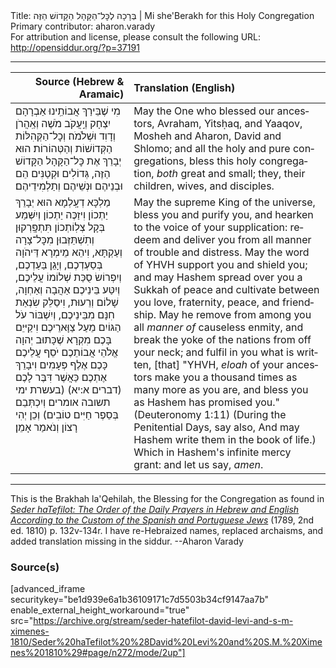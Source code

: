 <html>
<head></head>
<body>
Title: בְּרָכָה לְכׇּל־הַקָּהָל הַקָּדוֹשׁ הַזֶּה | Mi she'Berakh for this Holy Congregation<br />
Primary contributor: aharon.varady<br />
For attribution and license, please consult the following URL: <a href="http://opensiddur.org/?p=37191">http://opensiddur.org/?p=37191</a>
<p />
<hr />

<table style="margin-left: auto;margin-right: auto;" class="draggable">
<thead><tr><th id="x" style="text-align: right;">Source (Hebrew & Aramaic)</th><th style="text-align: left;">Translation (English)</th></tr></thead>
<tbody>
<tr><td style="vertical-align:top;">
<div class="liturgy" lang="he">
מִי שֶׁבֵּירַךְ אֲבוֹתֵֽינוּ 
אַבְרָהָם יִצְחָק וְיַֽעֲקֹב 
מֹשֶׁה וְאַֽהֲרֹן 
וְדָוִד וּשְׁלֹמֹה׃ 
וְכׇל־הַקְּהִלּוֹת הַקְּדוֹשׁוֹת וְהַטְּהוֹרוֹת׃
הוּא יְבָרֵךְ אֶת כׇּל־הַקָּהָל הַקָּדוֹשׁ הַזֶּה, 
גְּדוֹלִים וּקְטַנִּים
הֵם וּבְנֵיהֶם 
וּנְשֵׁיהֶם וְתַלְמִידֵיהֶם׃
</span></div></td>
 
<td style="vertical-align:top;">
<div class="english" lang="en">
May the One who blessed our ancestors, 
Avraham, Yitsḥaq, and Yaaqov,
Mosheh and Aharon,
David and Shlomo;
and all the holy and pure congregations,
bless this holy congregation, 
<em>both</em> great and small; 
they, their children, 
wives, and disciples. 
</div></td></tr>


<tr><td style="vertical-align:top;">
<div class="liturgy" lang="he">
מַלְכָּא דְעָֽלְמָא הוּא יְבָרֵךְ יַתְכוֹן 
וִיזַכֶּה יַתְכוֹן
וְיִשְּׁמַע בְּקָל צְלֽוֹתְכוֹן
תִּתְפָּֽרְקוּן וְתִשְׁתֵּזְּבוּן מִכׇּל־צָרָה וְעַקְתָּא, 
וִיהֵא מֵימְרָא דַּיהֹוָה בְּסַעְדְכֶם,
וְיָגֵן בַּעַדְכֶם, 
וְיִפְרוֹשׂ סֻכַּת שְׁלוֹמוֹ עֲלֵיכֶם, 
וְיִטַּע בֵּינֵיכֶם 
אַהֲבָה וְאַחְוָה, שָׁלוֹם וְרֵעוּת, 
וִיסַלֵּק שִׂנְאַת חִנָּם מִבֵּינֵיכֶם, 
וְיִשְׁבּוֹר עֹל הַגּוֹיִם מֵעַל צַוָּארֵיכֶם
וִיקַיּיֵם בָּכֶם מִקְרָא שֶׁכָּתוּב 
יְהוָה אֱלֹהֵי אֲבוֹתֵכֶם 
יֹסֵף עֲלֵיכֶם כָּכֶם אֶלֶף פְּעָמִים 
וִיבָרֵךְ אֶתְכֶם כַּאֲשֶׁר דִּבֶּר לָכֶם <span class="citation">(דברים א:יא)</span>
(<span class="instruction">בעשרת ימי תשובה אומרים</span> 
וְיִכְתְּבֵם בְּסֵפֶר חַיִּים טוֹבִים) 
וְכֵן יְהִי רָצוֹן 
וְנֹאמַר אָמֵן׃
</span></div></td>
 
<td style="vertical-align:top;">
<div class="english" lang="en">
May the supreme King of the universe, bless you 
and purify you, 
and hearken to the voice of your supplication: 
redeem and deliver you from all manner of trouble and distress.
May the word of YHVH support you 
and shield you;
and may Hashem spread over you a Sukkah of peace
and cultivate between you 
love, fraternity, peace, and friendship.
May he remove from among you all <em>manner of</em> causeless enmity, 
and break the yoke of the nations from off your neck;
and fulfil in you what is written, 
[that] "YHVH, <em>eloah</em> of your ancestors
make you a thousand times as many more as you are, 
and bless you as Hashem has promised you." <span class="citation">(Deuteronomy 1:11)</span> 
(<span class="instruction">During the Penitential Days, say also,</span> 
And may Hashem write them in the book of life.) 
Which in Hashem's infinite mercy grant: 
and let us say, <em>amen</em>. 
</div></td></tr>
</tbody></table>

<hr />

This is the Brakhah la'Qehilah, the Blessing for the Congregation as found in <em><a href="/?p=37043">Seder haTefilot: The Order of the Daily Prayers in Hebrew and English According to the Custom of the Spanish and Portuguese Jews</a></em> (1789, 2nd ed. 1810) p. 132v-134r. I have re-Hebraized names, replaced archaisms, and added translation missing in the siddur. --Aharon Varady

<h3>Source(s)</h3>

[advanced_iframe securitykey="be1d939e6a1b36109171c7d5503b34cf9147aa7b" enable_external_height_workaround="true" src="https://archive.org/stream/seder-hatefilot-david-levi-and-s-m-ximenes-1810/Seder%20haTefilot%20%28David%20Levi%20and%20S.M.%20Ximenes%201810%29#page/n272/mode/2up"]

&nbsp;
</body>
</html>